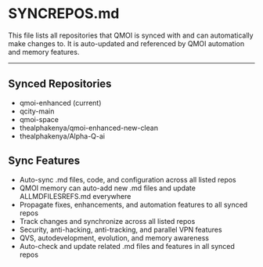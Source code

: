 # SYNCREPOS.md

This file lists all repositories that QMOI is synced with and can automatically make changes to. It is auto-updated and referenced by QMOI automation and memory features.

---

## Synced Repositories
* qmoi-enhanced (current)
* qcity-main
* qmoi-space
* thealphakenya/qmoi-enhanced-new-clean
* thealphakenya/Alpha-Q-ai

## Sync Features
* Auto-sync .md files, code, and configuration across all listed repos
* QMOI memory can auto-add new .md files and update ALLMDFILESREFS.md everywhere
* Propagate fixes, enhancements, and automation features to all synced repos
* Track changes and synchronize across all listed repos
* Security, anti-hacking, anti-tracking, and parallel VPN features
* QVS, autodevelopment, evolution, and memory awareness
* Auto-check and update related .md files and features in all synced repos
